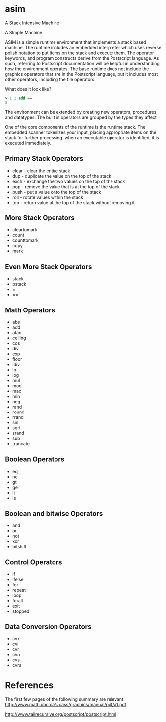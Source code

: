 # asim
A Stack Intensive Machine

A SImple Machine

ASIM is a simple runtime environment that implements a stack based machine.  The runtime includes an embedded interpreter which uses reverse polish notation to put items on the stack and execute them.  The operator keywords, and program constructs derive from the Postscript language.  As such, referring to Postscript documentation will be helpful in understanding how the environment operates.
The base runtime does not include the graphics operators that are in the Postscript language, but
it includes most other operators, including the file operators.

What does it look like?

```Postscript
> 1 2 add ==
3
```

The environment can be extended by creating new operators, procedures, and datatypes.  The built in operators are grouped by the types they affect

One of the core components of the runtime is the runtime stack.  The embedded scanner tokenizes your input, placing appropriate items on the stack for further processing.  when an executable operator is identified, it is executed immediately.

Primary Stack Operators
---------------
* clear   - clear the entire stack
* dup     - duplicate the value on the top of the stack
* exch    - exchange the two values on the top of the stack
* pop     - remove the value that is at the top of the stack
* push    - put a value onto the top of the stack
* roll    - rotate values within the stack
* top     - return value at the top of the stack without removing it

More Stack Operators
--------------------

* cleartomark
* count
* counttomark
* copy
* mark

Even More Stack Operators
--------------
* stack
* pstack
* =
* ==

Math Operators
--------------
* abs
* add
* atan
* ceiling
* cos
* div
* exp
* floor
* idiv
* ln
* log
* mul
* mod
* max
* min
* neg
* rand
* round
* rrand
* sin
* sqrt
* srand
* sub
* truncate

Boolean Operators
-----------------
* eq
* ne
* gt
* ge
* lt
* le

Boolean and bitwise Operators
-----------------------------
* and
* or
* not
* xor
* bitshift

Control Operators
-----------------
* if
* ifelse
* for
* repeat
* loop
* forall
* exit
* stopped

Data Conversion Operators
-------------------------
* cvx
* cvi
* cvr
* cvn
* cvs
* cvrs





References
==========
The first few pages of the following summary are relevant
http://www.math.ubc.ca/~cass/graphics/manual/pdf/a1.pdf

http://www.tailrecursive.org/postscript/postscript.html

